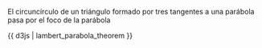 El circuncírculo de un triángulo formado por tres tangentes a una parábola pasa por el foco de la parábola

{{ d3js | lambert_parabola_theorem }}
